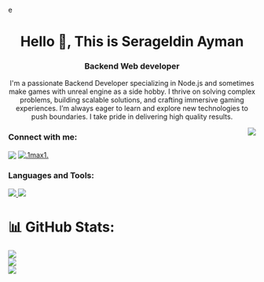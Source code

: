 e<h1 align="center">Hello 👋, This is Serageldin Ayman</h1>
<h3 align="center">Backend Web developer</h3>
 

<p align="center">
  I'm a passionate Backend Developer specializing in Node.js and sometimes make games with unreal engine as a side hobby. 
  I thrive on solving complex problems, building scalable solutions, and crafting immersive gaming experiences. I’m 
  always eager to learn and explore new technologies to push boundaries. I take pride in delivering high quality results.
</p>
<img align="right" src="https://visitor-badge.laobi.icu/badge?page_id=Serageldin_Ayman_visitor_badge_simple&left_color=royalblue&right_color=black"  />

### Connect with me:
<p align="left">
    <a href="https://www.linkedin.com/in/serageldin-ayman/"><img align="center"src="https://skillicons.dev/icons?i=linkedin" /></a>
    <a href="https://discord.gg/.1max1." target="_blank"><img align="center" src="https://skillicons.dev/icons?i=discord" alt=".1max1." /></a>

  </p>

### Languages and Tools:
<p align="left">
  <a href="https://skillicons.dev">
    <img src="https://skillicons.dev/icons?i=js,ts,cpp,nodejs,express,mysql,sequelize,mongodb"/>
    <img src="https://skillicons.dev/icons?i=graphql,docker,nestjs,postman,aws,git,unreal" />
  </a>
</p>

# 📊 GitHub Stats:
![](https://github-readme-stats.vercel.app/api?username=Serageldin-Ayman&theme=dark&hide_border=false&include_all_commits=false&count_private=false)<br/>
![](https://github-readme-streak-stats.herokuapp.com/?user=Serageldin-Ayman&theme=dark&hide_border=false)<br/>
![](https://github-readme-stats.vercel.app/api/top-langs/?username=Serageldin-Ayman&theme=dark&hide_border=false&include_all_commits=false&count_private=false&layout=compact)
